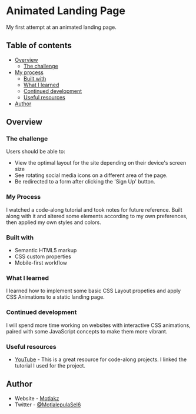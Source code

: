 # Animated Landing Page

My first attempt at an animated landing page.  

## Table of contents

- [Overview](#overview)
  - [The challenge](#the-challenge)
- [My process](#my-process)
  - [Built with](#built-with)
  - [What I learned](#what-i-learned)
  - [Continued development](#continued-development)
  - [Useful resources](#useful-resources)
- [Author](#author)

## Overview

### The challenge

Users should be able to:

- View the optimal layout for the site depending on their device's screen size
- See rotating social media icons on a different area of the page.
- Be redirected to a form after clicking the 'Sign Up' button.

### My Process

I watched a code-along tutorial and took notes for future reference. Built along with it and altered some elements according to my own preferences, then applied my own styles and colors. 

### Built with

- Semantic HTML5 markup
- CSS custom properties
- Mobile-first workflow

### What I learned

I learned how to implement some basic CSS Layout propeties and apply CSS Animations to a static landing page.

### Continued development

I will spend more time working on websites with interactive CSS animations, paired with some JavaScript concepts to make them more vibrant.

### Useful resources

- [YouTube](https://www.youtube.com/watch?v=I6wlnpTUMDs&list=WL) - This is a great resource for code-along projects. I linked the tutorial I used for the project.


## Author

- Website - [Motlakz](https://github.com/Motlakz/)
- Twitter - [@MotlalepulaSel6](https://www.twitter.com/MotlalepulaSel6/)

